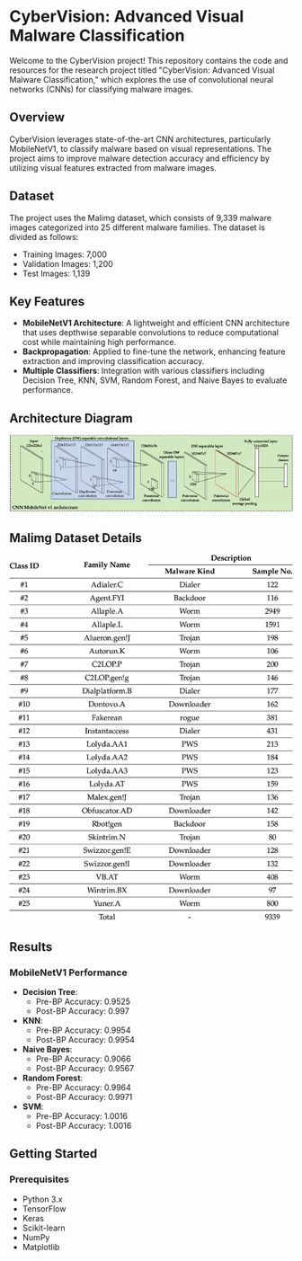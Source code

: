 
# CyberVision: Advanced Visual Malware Classification

Welcome to the CyberVision project! This repository contains the code and resources for the research project titled "CyberVision: Advanced Visual Malware Classification," which explores the use of convolutional neural networks (CNNs) for classifying malware images.

## Overview

CyberVision leverages state-of-the-art CNN architectures, particularly MobileNetV1, to classify malware based on visual representations. The project aims to improve malware detection accuracy and efficiency by utilizing visual features extracted from malware images.

## Dataset

The project uses the Malimg dataset, which consists of 9,339 malware images categorized into 25 different malware families. The dataset is divided as follows:
- Training Images: 7,000
- Validation Images: 1,200
- Test Images: 1,139

## Key Features

- **MobileNetV1 Architecture**: A lightweight and efficient CNN architecture that uses depthwise separable convolutions to reduce computational cost while maintaining high performance.
- **Backpropagation**: Applied to fine-tune the network, enhancing feature extraction and improving classification accuracy.
- **Multiple Classifiers**: Integration with various classifiers including Decision Tree, KNN, SVM, Random Forest, and Naive Bayes to evaluate performance.

## Architecture Diagram

![CNN MobileNetV1 Architecture](https://github.com/abhisheksingh789/CyberVision-Advanced-Visual-Malware-Classification/blob/main/CNN-MobileNetv1.jpg)

## Malimg Dataset Details

![Malimg Dataset](https://github.com/abhisheksingh789/CyberVision-Advanced-Visual-Malware-Classification/blob/main/Malimg_dataset.png)

## Results

### MobileNetV1 Performance
- **Decision Tree**: 
  - Pre-BP Accuracy: 0.9525
  - Post-BP Accuracy: 0.997
- **KNN**: 
  - Pre-BP Accuracy: 0.9954
  - Post-BP Accuracy: 0.9954
- **Naive Bayes**: 
  - Pre-BP Accuracy: 0.9066
  - Post-BP Accuracy: 0.9567
- **Random Forest**: 
  - Pre-BP Accuracy: 0.9964
  - Post-BP Accuracy: 0.9971
- **SVM**: 
  - Pre-BP Accuracy: 1.0016
  - Post-BP Accuracy: 1.0016

## Getting Started

### Prerequisites

- Python 3.x
- TensorFlow
- Keras
- Scikit-learn
- NumPy
- Matplotlib


